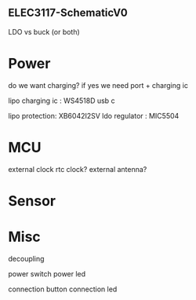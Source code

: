 ## ELEC3117-SchematicV0

LDO vs buck (or both)

# Power

do we want charging? if yes we need port + charging ic

lipo charging ic : WS4518D
usb c

lipo protection: XB6042I2SV
ldo regulator : MIC5504

# MCU

external clock
rtc clock?
external antenna?

# Sensor

# Misc

decoupling

power switch
power led

connection button
connection led
